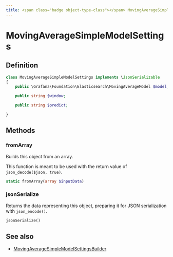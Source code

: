 ```yaml
---
title: <span class="badge object-type-class"></span> MovingAverageSimpleModelSettings
---
```

# <span class="badge object-type-class"></span> MovingAverageSimpleModelSettings

## Definition

```php
class MovingAverageSimpleModelSettings implements \JsonSerializable
{
    public \Grafana\Foundation\Elasticsearch\MovingAverageModel $model;

    public string $window;

    public string $predict;

}
```
## Methods

### <span class="badge object-method"></span> fromArray

Builds this object from an array.

This function is meant to be used with the return value of `json_decode($json, true)`.

```php
static fromArray(array $inputData)
```

### <span class="badge object-method"></span> jsonSerialize

Returns the data representing this object, preparing it for JSON serialization with `json_encode()`.

```php
jsonSerialize()
```

## See also

 * <span class="badge builder"></span> [MovingAverageSimpleModelSettingsBuilder](./builder-MovingAverageSimpleModelSettingsBuilder.md)
